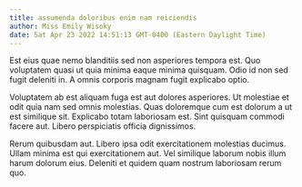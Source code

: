 ```yaml
---
title: assumenda doloribus enim nam reiciendis
author: Miss Emily Wisoky
date: Sat Apr 23 2022 14:51:13 GMT-0400 (Eastern Daylight Time)
---
```

Est eius quae nemo blanditiis sed non asperiores tempora est. Quo voluptatem quasi ut quia minima eaque minima quisquam. Odio id non sed fugit deleniti in. A omnis corporis magnam fugit explicabo optio.

 Voluptatem ab est aliquam fuga est aut dolores asperiores. Ut molestiae et odit quia nam sed omnis molestias. Quas doloremque cum est dolorum a ut est similique sit. Explicabo totam laboriosam est. Sint quisquam commodi facere aut. Libero perspiciatis officia dignissimos.

 Rerum quibusdam aut. Libero ipsa odit exercitationem molestias ducimus. Ullam minima est qui exercitationem aut. Vel similique laborum nobis illum harum dolorum eius. Deleniti et quidem quam nostrum laboriosam rerum quo.